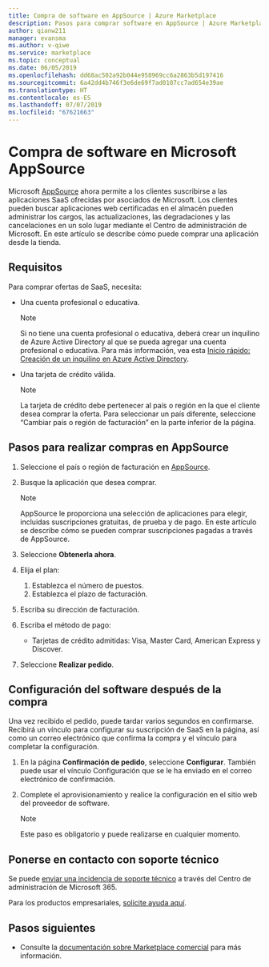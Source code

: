 ```yaml
---
title: Compra de software en AppSource | Azure Marketplace
description: Pasos para comprar software en AppSource | Azure Marketplace.
author: qianw211
manager: evansma
ms.author: v-qiwe
ms.service: marketplace
ms.topic: conceptual
ms.date: 06/05/2019
ms.openlocfilehash: dd68ac502a92b044e958969cc6a2863b5d197416
ms.sourcegitcommit: 6a42dd4b746f3e6de69f7ad0107cc7ad654e39ae
ms.translationtype: HT
ms.contentlocale: es-ES
ms.lasthandoff: 07/07/2019
ms.locfileid: "67621663"
---
```

# <a name="how-to-purchase-software-on-microsoft-appsource"></a>Compra de software en Microsoft AppSource

Microsoft [AppSource](https://appsource.microsoft.com/) ahora permite a los clientes suscribirse a las aplicaciones SaaS ofrecidas por asociados de Microsoft. Los clientes pueden buscar aplicaciones web certificadas en el almacén pueden administrar los cargos, las actualizaciones, las degradaciones y las cancelaciones en un solo lugar mediante el Centro de administración de Microsoft. En este artículo se describe cómo puede comprar una aplicación desde la tienda.

## <a name="requirements"></a>Requisitos

Para comprar ofertas de SaaS, necesita:

- Una cuenta profesional o educativa.

    > [!Note]
    > Si no tiene una cuenta profesional o educativa, deberá crear un inquilino de Azure Active Directory al que se pueda agregar una cuenta profesional o educativa. Para más información, vea esta [Inicio rápido: Creación de un inquilino en Azure Active Directory](https://docs.microsoft.com/azure/active-directory/fundamentals/active-directory-access-create-new-tenant).

- Una tarjeta de crédito válida.

    > [!Note]
    > La tarjeta de crédito debe pertenecer al país o región en la que el cliente desea comprar la oferta. Para seleccionar un país diferente, seleccione “Cambiar país o región de facturación” en la parte inferior de la página.

## <a name="steps-for-making-purchases-on-appsource"></a>Pasos para realizar compras en AppSource

1. Seleccione el país o región de facturación en [AppSource](https://appsource.microsoft.com/).
1. Busque la aplicación que desea comprar.

    > [!Note]
    > AppSource le proporciona una selección de aplicaciones para elegir, incluidas suscripciones gratuitas, de prueba y de pago. En este artículo se describe cómo se pueden comprar suscripciones pagadas a través de AppSource.

1. Seleccione **Obtenerla ahora**.
1. Elija el plan:

    1. Establezca el número de puestos.
    1. Establezca el plazo de facturación.
    
1. Escriba su dirección de facturación.
1. Escriba el método de pago:
    * Tarjetas de crédito admitidas: Visa, Master Card, American Express y Discover.
    
1. Seleccione **Realizar pedido**.

## <a name="how-to-configure-software-post-purchase"></a>Configuración del software después de la compra

Una vez recibido el pedido, puede tardar varios segundos en confirmarse. Recibirá un vínculo para configurar su suscripción de SaaS en la página, así como un correo electrónico que confirma la compra y el vínculo para completar la configuración.

1. En la página **Confirmación de pedido**, seleccione **Configurar**. También puede usar el vínculo Configuración que se le ha enviado en el correo electrónico de confirmación.
1. Complete el aprovisionamiento y realice la configuración en el sitio web del proveedor de software.

    > [!Note]
    > Este paso es obligatorio y puede realizarse en cualquier momento.

## <a name="contact-support"></a>Ponerse en contacto con soporte técnico

Se puede [enviar una incidencia de soporte técnico](https://admin.microsoft.com/Adminportal/Home?source=applauncher#/homepage) a través del Centro de administración de Microsoft 365.

Para los productos empresariales, [solicite ayuda aquí](https://docs.microsoft.com/office365/admin/contact-support-for-business-products?view=o365-worldwide&tabs=phone).

## <a name="next-steps"></a>Pasos siguientes

- Consulte la [documentación sobre Marketplace comercial](https://docs.microsoft.com/azure/marketplace/partner-center-portal/commercial-marketplace-overview) para más información.
